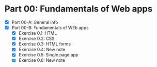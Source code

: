 # Part 00: Fundamentals of Web apps
- [X] Part 00-A: General info
- [X] Part 00-B: Fundamentals of WEb apps
  - [X] Exercise 0.1: HTML
  - [X] Exercise 0.2: CSS
  - [X] Exercise 0.3: HTML forms
  - [X] Exercise 0.4: New note
  - [X] Exercise 0.5: Single page app
  - [X] Exercise 0.6: New note